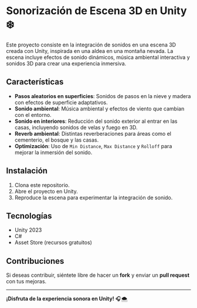 # Sonorización de Escena 3D en Unity ❄️

Este proyecto consiste en la integración de sonidos en una escena 3D creada con Unity, inspirada en una aldea en una montaña nevada. La escena incluye efectos de sonido dinámicos, música ambiental interactiva y sonidos 3D para crear una experiencia inmersiva.

## Características
- **Pasos aleatorios en superficies**: Sonidos de pasos en la nieve y madera con efectos de superficie adaptativos.
- **Sonido ambiental**: Música ambiental y efectos de viento que cambian con el entorno.
- **Sonido en interiores**: Reducción del sonido exterior al entrar en las casas, incluyendo sonidos de velas y fuego en 3D.
- **Reverb ambiental**: Distintas reverberaciones para áreas como el cementerio, el bosque y las casas.
- **Optimización**: Uso de `Min Distance`, `Max Distance` y `Rolloff` para mejorar la inmersión del sonido.

## Instalación
1. Clona este repositorio.
2. Abre el proyecto en Unity.
3. Reproduce la escena para experimentar la integración de sonido.

## Tecnologías
- Unity 2023
- C#
- Asset Store (recursos gratuitos)

## Contribuciones
Si deseas contribuir, siéntete libre de hacer un **fork** y enviar un **pull request** con tus mejoras.

---

**¡Disfruta de la experiencia sonora en Unity!** 🎧🌨️
